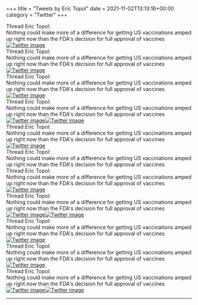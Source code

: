 +++
title = "Tweets by Eric Topol" 
date = 2021-11-02T13:13:16+00:00
category = "Twitter"
+++
<div class="tweet"> 
<div class="profile"> 
Thread Eric Topol: 
</div> 
<div class="tweet-content">Nothing could make more of a difference for getting US vaccinations amped up right now than the FDA's decision for full approval of vaccines</div></div><a href="FDMOem8VUA091mF.jpg"  ><img src="FDMOem8VUA091mF.jpg" alt="Twitter image" ></img></a><div class="tweet"> 
<div class="profile"> 
Thread Eric Topol: 
</div> 
<div class="tweet-content">Nothing could make more of a difference for getting US vaccinations amped up right now than the FDA's decision for full approval of vaccines</div></div><a href="FDMUo1jXoAAeB9J.jpg"  ><img src="FDMUo1jXoAAeB9J.jpg" alt="Twitter image" ></img></a><div class="tweet"> 
<div class="profile"> 
Thread Eric Topol: 
</div> 
<div class="tweet-content">Nothing could make more of a difference for getting US vaccinations amped up right now than the FDA's decision for full approval of vaccines</div></div><a href="FDMefPfXIAwS0c0.jpg"  ><img src="FDMefPfXIAwS0c0.jpg" alt="Twitter image" ></img></a><div class="tweet"> 
<div class="profile"> 
Thread Eric Topol: 
</div> 
<div class="tweet-content">Nothing could make more of a difference for getting US vaccinations amped up right now than the FDA's decision for full approval of vaccines</div></div><a href="FDMp5tiUUAYu663.jpg"  ><img src="FDMp5tiUUAYu663.jpg" alt="Twitter image" ></img></a><a href="FDMqR-VVgAUBmlG.jpg"  ><img src="FDMqR-VVgAUBmlG.jpg" alt="Twitter image" ></img></a><div class="tweet"> 
<div class="profile"> 
Thread Eric Topol: 
</div> 
<div class="tweet-content">Nothing could make more of a difference for getting US vaccinations amped up right now than the FDA's decision for full approval of vaccines</div></div><a href="FDMzkVbUUAkOnCy.jpg"  ><img src="FDMzkVbUUAkOnCy.jpg" alt="Twitter image" ></img></a><div class="tweet"> 
<div class="profile"> 
Thread Eric Topol: 
</div> 
<div class="tweet-content">Nothing could make more of a difference for getting US vaccinations amped up right now than the FDA's decision for full approval of vaccines</div></div><div class="tweet"> 
<div class="profile"> 
Thread Eric Topol: 
</div> 
<div class="tweet-content">Nothing could make more of a difference for getting US vaccinations amped up right now than the FDA's decision for full approval of vaccines</div></div><a href="FDM5gV8VUAklhcJ.jpg"  ><img src="FDM5gV8VUAklhcJ.jpg" alt="Twitter image" ></img></a><div class="tweet"> 
<div class="profile"> 
Thread Eric Topol: 
</div> 
<div class="tweet-content">Nothing could make more of a difference for getting US vaccinations amped up right now than the FDA's decision for full approval of vaccines</div></div><a href="FDNr76yVQAEDKyY.jpg"  ><img src="FDNr76yVQAEDKyY.jpg" alt="Twitter image" ></img></a><a href="FDNsACJUUAIgguI.jpg"  ><img src="FDNsACJUUAIgguI.jpg" alt="Twitter image" ></img></a><div class="tweet"> 
<div class="profile"> 
Thread Eric Topol: 
</div> 
<div class="tweet-content">Nothing could make more of a difference for getting US vaccinations amped up right now than the FDA's decision for full approval of vaccines</div></div><a href="FDN3iA4UcAAKUQl.jpg"  ><img src="FDN3iA4UcAAKUQl.jpg" alt="Twitter image" ></img></a><div class="tweet"> 
<div class="profile"> 
Thread Eric Topol: 
</div> 
<div class="tweet-content">Nothing could make more of a difference for getting US vaccinations amped up right now than the FDA's decision for full approval of vaccines</div></div><a href="FDOiLk5UcAMY3O7.jpg"  ><img src="FDOiLk5UcAMY3O7.jpg" alt="Twitter image" ></img></a><div class="tweet"> 
<div class="profile"> 
Thread Eric Topol: 
</div> 
<div class="tweet-content">Nothing could make more of a difference for getting US vaccinations amped up right now than the FDA's decision for full approval of vaccines</div></div><a href="FDO5yDTVcAY6z_O.jpg"  ><img src="FDO5yDTVcAY6z_O.jpg" alt="Twitter image" ></img></a><a href="FDO7ekSUUAINMSF.jpg"  ><img src="FDO7ekSUUAINMSF.jpg" alt="Twitter image" ></img></a>

---